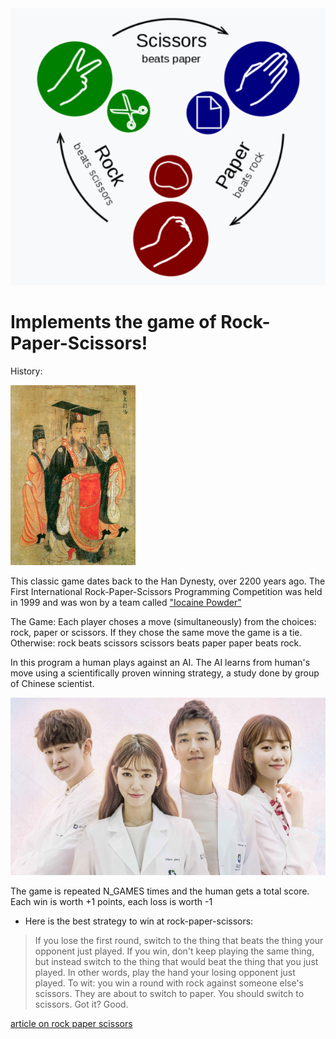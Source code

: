 <img src="./rps-white.png">

# Implements the game of Rock-Paper-Scissors!

History:

<img src="./han.jpeg" width="200">

This classic game dates back to the Han Dynesty, over 2200 years ago.
The First International Rock-Paper-Scissors Programming Competition 
was held in 1999 and was won by a team called ["Iocaine Powder"](https://github.com/NavjotMinhas/RockPaperScissors_AI)

The Game:
Each player choses a move (simultaneously) from the choices:
rock, paper or scissors. 
If they chose the same move the game is a tie. Otherwise:
rock beats scissors
scissors beats paper
paper beats rock.

In this program a human plays against an AI. The AI learns from human's move using a scientifically proven winning strategy, a study done by group of Chinese scientist.

<img src="./scientist.jpeg">

The game is repeated N_GAMES times and the human gets
a total score. Each win is worth +1 points, each loss is worth -1

* Here is the best strategy to win at rock-paper-scissors: 

> If you lose the first round, switch to the thing that beats the thing your opponent just played. If you win, don't keep playing the same thing, but instead switch to the thing that would beat the thing that you just played. 
> In other words, play the hand your losing opponent just played. To wit: you win a round with rock against someone else's scissors. They are about to switch to paper. You should switch to scissors. Got it? Good.

[article on rock paper scissors](https://arstechnica.com/science/2014/05/win-at-rock-paper-scissors-by-knowing-thy-opponent/)
